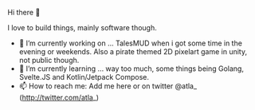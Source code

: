 Hi there 👋

I love to build things, mainly software though. 

- 🔭 I’m currently working on ... TalesMUD when i got some time in the evening or weekends. Also a pirate themed 2D pixelart game in unity, not public though.
- 🌱 I’m currently learning ... way too much, some things being Golang, Svelte.JS and Kotlin/Jetpack Compose.
- 📫 How to reach me: Add me here or on twitter @atla_ (http://twitter.com/atla_)

<!--
**atla/atla** is a ✨ _special_ ✨ repository because its `README.md` (this file) appears on your GitHub profile.

Here are some ideas to get you started:

- 🔭 I’m currently working on ...
- 🌱 I’m currently learning ...
- 👯 I’m looking to collaborate on ...
- 🤔 I’m looking for help with ...
- 💬 Ask me about ...
- 📫 How to reach me: ...
- 😄 Pronouns: ...
- ⚡ Fun fact: ...
-->

